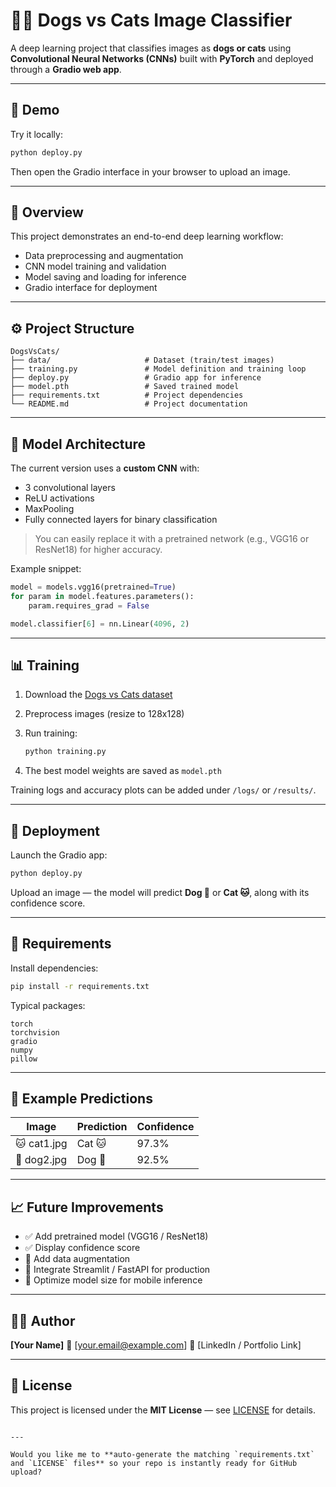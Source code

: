 # 🐶🐱 Dogs vs Cats Image Classifier

A deep learning project that classifies images as **dogs or cats** using **Convolutional Neural Networks (CNNs)** built with **PyTorch** and deployed through a **Gradio web app**.

---

## 📸 Demo
Try it locally:
```bash
python deploy.py
````

Then open the Gradio interface in your browser to upload an image.

---

## 🧠 Overview

This project demonstrates an end-to-end deep learning workflow:

* Data preprocessing and augmentation
* CNN model training and validation
* Model saving and loading for inference
* Gradio interface for deployment

---

## ⚙️ Project Structure

```
DogsVsCats/
├── data/                     # Dataset (train/test images)
├── training.py               # Model definition and training loop
├── deploy.py                 # Gradio app for inference
├── model.pth                 # Saved trained model
├── requirements.txt          # Project dependencies
└── README.md                 # Project documentation
```

---

## 🧩 Model Architecture

The current version uses a **custom CNN** with:

* 3 convolutional layers
* ReLU activations
* MaxPooling
* Fully connected layers for binary classification

> You can easily replace it with a pretrained network (e.g., VGG16 or ResNet18) for higher accuracy.

Example snippet:

```python
model = models.vgg16(pretrained=True)
for param in model.features.parameters():
    param.requires_grad = False

model.classifier[6] = nn.Linear(4096, 2)
```

---

## 📊 Training

1. Download the [Dogs vs Cats dataset](https://www.kaggle.com/c/dogs-vs-cats/data)
2. Preprocess images (resize to 128x128)
3. Run training:

   ```bash
   python training.py
   ```
4. The best model weights are saved as `model.pth`

Training logs and accuracy plots can be added under `/logs/` or `/results/`.

---

## 🚀 Deployment

Launch the Gradio app:

```bash
python deploy.py
```

Upload an image — the model will predict **Dog 🐶** or **Cat 🐱**, along with its confidence score.

---

## 🧾 Requirements

Install dependencies:

```bash
pip install -r requirements.txt
```

Typical packages:

```
torch
torchvision
gradio
numpy
pillow
```

---

## 🧪 Example Predictions

| Image       | Prediction | Confidence |
| ----------- | ---------- | ---------- |
| 🐱 cat1.jpg | Cat 🐱     | 97.3%      |
| 🐶 dog2.jpg | Dog 🐶     | 92.5%      |

---

## 📈 Future Improvements

* ✅ Add pretrained model (VGG16 / ResNet18)
* ✅ Display confidence score
* 🔲 Add data augmentation
* 🔲 Integrate Streamlit / FastAPI for production
* 🔲 Optimize model size for mobile inference

---

## 🧑‍💻 Author

**[Your Name]**
📧 [[your.email@example.com](mailto:your.email@example.com)]
💼 [LinkedIn / Portfolio Link]

---

## 📜 License

This project is licensed under the **MIT License** — see [LICENSE](LICENSE) for details.

```

---

Would you like me to **auto-generate the matching `requirements.txt` and `LICENSE` files** so your repo is instantly ready for GitHub upload?
```

